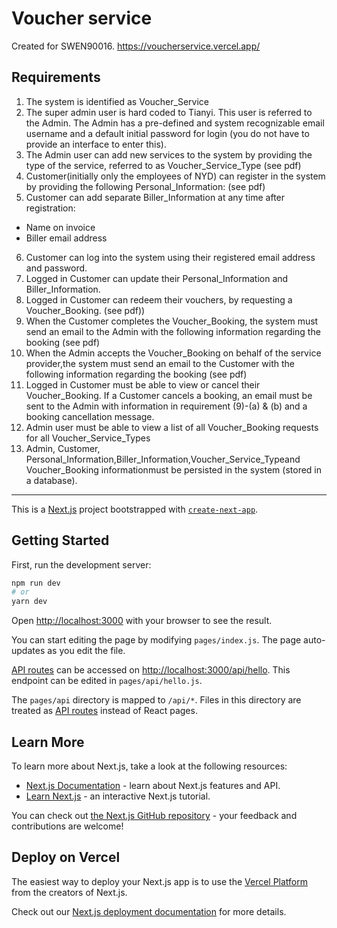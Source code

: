 # Voucher service
Created for SWEN90016.
https://voucherservice.vercel.app/

## Requirements
1. The system is identified as Voucher_Service
2. The super admin user is hard coded to Tianyi. This user is referred to the Admin. The Admin has a pre-defined and system recognizable email username and a default initial password for login (you do not have to provide an interface to enter this). 
3. The Admin user can add new services to the system by providing the type of the service, referred to as Voucher_Service_Type (see pdf)
4. Customer(initially only the employees of NYD) can register in the system by providing the following Personal_Information: (see pdf)
5. Customer can add separate Biller_Information at any time after registration: 
  - Name on invoice
  - Biller email address
6. Customer can log into the system using their registered email address and password.
7. Logged in Customer can update their Personal_Information and Biller_Information. 
8. Logged in Customer can redeem their vouchers, by requesting a Voucher_Booking. (see pdf))
9. When the Customer completes the Voucher_Booking, the system must send an email to the Admin with the following information regarding the booking (see pdf)
10. When the Admin accepts the Voucher_Booking on behalf of the service provider,the system must send an email to the Customer with the following information regarding the booking (see pdf)
11. Logged in Customer must be able to view or cancel their Voucher_Booking. If a Customer cancels a booking, an email must be sent to the Admin with information in requirement (9)-(a) & (b) and a booking cancellation message.
12. Admin user must be able to view a list of all Voucher_Booking requests for all Voucher_Service_Types
13. Admin, Customer, Personal_Information,Biller_Information,Voucher_Service_Typeand Voucher_Booking informationmust be persisted in the system (stored in a database).



---

This is a [Next.js](https://nextjs.org/) project bootstrapped with [`create-next-app`](https://github.com/vercel/next.js/tree/canary/packages/create-next-app).


## Getting Started

First, run the development server:

```bash
npm run dev
# or
yarn dev
```

Open [http://localhost:3000](http://localhost:3000) with your browser to see the result.

You can start editing the page by modifying `pages/index.js`. The page auto-updates as you edit the file.

[API routes](https://nextjs.org/docs/api-routes/introduction) can be accessed on [http://localhost:3000/api/hello](http://localhost:3000/api/hello). This endpoint can be edited in `pages/api/hello.js`.

The `pages/api` directory is mapped to `/api/*`. Files in this directory are treated as [API routes](https://nextjs.org/docs/api-routes/introduction) instead of React pages.

## Learn More

To learn more about Next.js, take a look at the following resources:

- [Next.js Documentation](https://nextjs.org/docs) - learn about Next.js features and API.
- [Learn Next.js](https://nextjs.org/learn) - an interactive Next.js tutorial.

You can check out [the Next.js GitHub repository](https://github.com/vercel/next.js/) - your feedback and contributions are welcome!

## Deploy on Vercel

The easiest way to deploy your Next.js app is to use the [Vercel Platform](https://vercel.com/new?utm_medium=default-template&filter=next.js&utm_source=create-next-app&utm_campaign=create-next-app-readme) from the creators of Next.js.

Check out our [Next.js deployment documentation](https://nextjs.org/docs/deployment) for more details.
